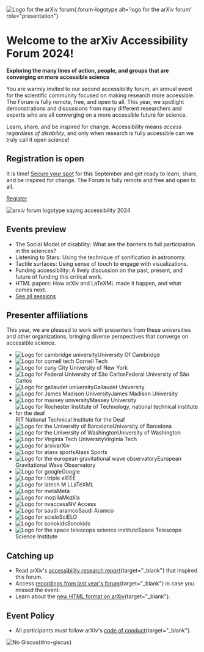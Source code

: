 ![Logo for the arXiv forum](../assets/forum-logotype-only.svg){.forum-logotype alt='logo for the arXiv forum' role="presentation"}

# Welcome to the arXiv Accessibility Forum 2024!
**Exploring the many lines of action, people, and groups that are converging on more accessible science**

You are warmly invited to our second accessibility forum, an annual event for the scientific community focused on making research more accessible. The Forum is fully remote, free, and open to all. This year, we spotlight demonstrations and discussions from many different researchers and experts who are all converging on a more accessible future for science.

Learn, share, and be inspired for change. Accessibility means *access regardless of disability*, and only when research is fully accessible can we truly call it open science!
<div style="clear:both;"></div>

<div class="highlight">
  <h2>Registration is open</h2>
  <p>It is time! <a href="https://cornell.ca1.qualtrics.com/jfe/form/SV_eEZ1d27LF2fVM7Y" target="_blank">Secure your spot</a> for this September and get ready to learn, share, and be inspired for change. The Forum is fully remote and free and open to all.</p>

  <a href="https://cornell.ca1.qualtrics.com/jfe/form/SV_eEZ1d27LF2fVM7Y" target="_blank" class="button-large">Register</a>

  <img src="../assets/forum-logotype-with-logo.svg" role="presentation" alt="arxiv forum logotype saying accessibility 2024" class="mkd-img-right">
  <div style="clear:both;"></div>
</div>

## Events preview
- The Social Model of disability: What are the barriers to full participation in the sciences?
- Listening to Stars: Using the technique of sonification in astronomy.
- Tactile surfaces: Using sense of touch to engage with visualizations.
- Funding accessibility: A lively discussion on the past, present, and future of funding this critical work.
- HTML papers: How arXiv and LaTeXML made it happen, and what comes next.
- [See all sessions](../event)

## Presenter affiliations
This year, we are pleased to work with presenters from these universities and other organizations, bringing diverse perspectives that converge on accessible science.

<div class="logo-background">
  <ul>
    <li><img src="../assets/logo/cambridge.png" alt="Logo for cambridge university">University Of Cambridge</li>
    <li><img src="../assets/logo/cornell-tech.png" alt="Logo for cornell tech"> Cornell Tech</li>
    <li><img src="../assets/logo/cuny.jpeg" alt="Logo for cuny"> City University of New York</li>
    <li><img src="../assets/logo/ufscar.png" alt="Logo for Federal University of São Carlos">Federal University of São Carlos</li>
    <li><img src="../assets/logo/gallaudet.svg" alt="Logo for gallaudet university">Gallaudet University</li>
    <li><img src="../assets/logo/jmu.png" alt="Logo for James Madison University">James Madison University</li>
    <li><img src="../assets/logo/massey.png" alt="Logo for massey university">Massey University</li>
    <li><img src="../assets/logo/rit.png" alt="Logo for Rochester Institute of Technology, national technical institute for the deaf">RIT National Technical Institute for the Deaf</li>
    <li><img src="../assets/logo/ubarcelona.png" alt="Logo for the University of Barcelona">University of Barcelona</li>
    <li><img src="../assets/logo/uwash.png" alt="Logo for the University of Washington">University of Washington</li>
   <li> <img src="../assets/logo/virginia-tech.png" alt="Logo for Virginia Tech University">Virginia Tech</li>
   <li><img src="../assets/logo/arxiv.png" alt="Logo for arxiv">arXiv</li>
   <li><img src="../assets/logo/atass.png" alt="Logo for atass sports">Atass Sports</li>
   <!-- <li><img src="../assets/logo/glas.webp" alt="Logo for Geneva Lake Astrophysics and STEAM Education">Geneva Lake Astrophysics and STEAM (GLAS) Education</li> -->
   <li><img src="../assets/logo/ego.png" alt="Logo for the european gravitational wave observatory">European Gravitational Wave Observatory</li>
   <li><img src="../assets/logo/google.png" alt="Logo for google">Google</li>
   <li><img src="../assets/logo/ieee.jpeg" alt="Logo for i triple e">IEEE</li>
   <!-- <li><img src="../assets/logo/jcap.gif" alt="Logo for Journal of Cosmology and Astroparticle Physics">Journal of Cosmology and Astroparticle Physics</li> -->
   <li><img src="../assets/logo/latexml.png" alt="Logo for latech M L">LaTeXML</li>
   <li><img src="../assets/logo/meta.png" alt="Logo for meta">Meta</li>
   <li><img src="../assets/logo/mozilla.png" alt="Logo for mozilla">Mozilla</li>
   <li><img src="../assets/logo/nvaccess.png" alt="Logo for nvaccess">NV Access</li>
   <li><img src="../assets/logo/saudi-aramco.png" alt="Logo for saudi aramco">Saudi Aramco</li>
   <li><img src="../assets/logo/scielo.png" alt="Logo for scielo">SciELO</li>
   <li><img src="../assets/logo/sonokids.jpeg" alt="Logo for sonokids">Sonokids</li>
   <li><img src="../assets/logo/stsi.png" alt="Logo for the space telescope science institute">Space Telescope Science Institute</li>
  </ul>
</div>



## Catching up
- Read arXiv's [accessibility research report](
https://info.arxiv.org/about/accessibility_research_report.html){target="_blank"} that inspired this forum.
- Access [recordings from last year's forum](https://accessibility2023.arxiv.org/index.html){target="_blank"} in case you missed the event.
- Learn about the [new HTML format on arXiv](https://arxiv.org/html/2402.08954v1){target="_blank"}.


## Event Policy
- All participants must follow arXiv's [code of conduct](https://info.arxiv.org/help/policies/code_of_conduct.html#inclusiveness-and-respect){target="_blank"}.


![No Giscus](){#no-giscus}

